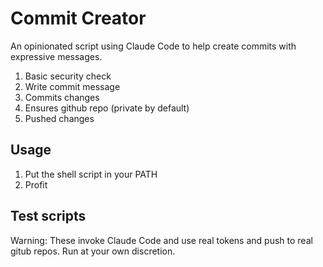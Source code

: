 # Commit Creator

An opinionated script using Claude Code to help create commits with expressive messages.

1. Basic security check
1. Write commit message
1. Commits changes
1. Ensures github repo (private by default)
1. Pushed changes

## Usage

1. Put the shell script in your PATH
1. Profit

## Test scripts

Warning: These invoke Claude Code and use real tokens and push to real gitub repos. Run at your own discretion.
